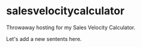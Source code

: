 # salesvelocitycalculator
Throwaway hosting for my Sales Velocity Calculator.

Let's add a new sentents here.
